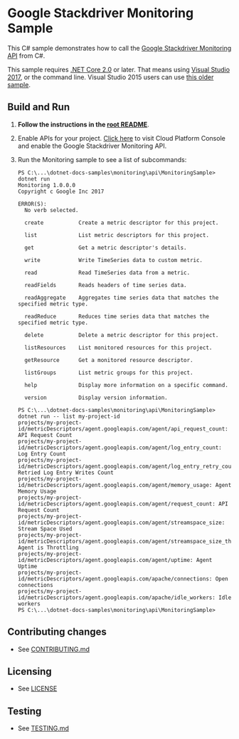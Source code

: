 # Google Stackdriver Monitoring Sample

This C# sample demonstrates how to call the
[Google Stackdriver Monitoring API](https://cloud.google.com/monitoring/docs) from C#.

This sample requires [.NET Core 2.0](
    https://www.microsoft.com/net/core) or later.  That means using
[Visual Studio 2017](
    https://www.visualstudio.com/), or the command line.  Visual Studio 2015 users
can use [this older sample](
    https://github.com/GoogleCloudPlatform/dotnet-docs-samples/tree/vs2015/monitoring/api).

## Build and Run

1.  **Follow the instructions in the [root README](../../README.md)**.

4.  Enable APIs for your project.
    [Click here](https://console.cloud.google.com/flows/enableapi?apiid=monitoring.googleapis.com&showconfirmation=true)
    to visit Cloud Platform Console and enable the Google Stackdriver Monitoring API.

10. Run the Monitoring sample to see a list of subcommands:
    ```
    PS C:\...\dotnet-docs-samples\monitoring\api\MonitoringSample> dotnet run
    Monitoring 1.0.0.0
    Copyright c Google Inc 2017

    ERROR(S):
      No verb selected.

      create           Create a metric descriptor for this project.

      list             List metric descriptors for this project.

      get              Get a metric descriptor's details.

      write            Write TimeSeries data to custom metric.

      read             Read TimeSeries data from a metric.

      readFields       Reads headers of time series data.

      readAggregate    Aggregates time series data that matches the specified metric type.

      readReduce       Reduces time series data that matches the specified metric type.

      delete           Delete a metric descriptor for this project.

      listResources    List monitored resources for this project.

      getResource      Get a monitored resource descriptor.

      listGroups       List metric groups for this project.

      help             Display more information on a specific command.

      version          Display version information.

    PS C:\...\dotnet-docs-samples\monitoring\api\MonitoringSample> dotnet run -- list my-project-id
    projects/my-project-id/metricDescriptors/agent.googleapis.com/agent/api_request_count: API Request Count
    projects/my-project-id/metricDescriptors/agent.googleapis.com/agent/log_entry_count: Log Entry Count
    projects/my-project-id/metricDescriptors/agent.googleapis.com/agent/log_entry_retry_count: Retried Log Entry Writes Count
    projects/my-project-id/metricDescriptors/agent.googleapis.com/agent/memory_usage: Agent Memory Usage
    projects/my-project-id/metricDescriptors/agent.googleapis.com/agent/request_count: API Request Count
    projects/my-project-id/metricDescriptors/agent.googleapis.com/agent/streamspace_size: Stream Space Used
    projects/my-project-id/metricDescriptors/agent.googleapis.com/agent/streamspace_size_throttling: Agent is Throttling
    projects/my-project-id/metricDescriptors/agent.googleapis.com/agent/uptime: Agent Uptime
    projects/my-project-id/metricDescriptors/agent.googleapis.com/apache/connections: Open connections
    projects/my-project-id/metricDescriptors/agent.googleapis.com/apache/idle_workers: Idle workers
    PS C:\...\dotnet-docs-samples\monitoring\api\MonitoringSample>
    ```

## Contributing changes

* See [CONTRIBUTING.md](../../../CONTRIBUTING.md)

## Licensing

* See [LICENSE](../../../LICENSE)

## Testing

* See [TESTING.md](../../../TESTING.md)
